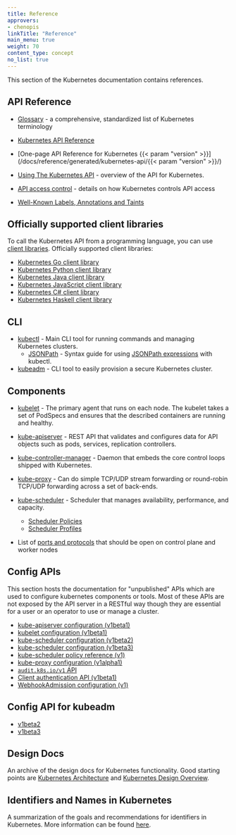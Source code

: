 ```yaml
---
title: Reference
approvers:
- chenopis
linkTitle: "Reference"
main_menu: true
weight: 70
content_type: concept
no_list: true
---
```



<!-- overview -->

This section of the Kubernetes documentation contains references.



<!-- body -->

## API Reference

* [Glossary](/docs/reference/glossary/) -  a comprehensive, standardized list of Kubernetes terminology

* [Kubernetes API Reference](/docs/reference/kubernetes-api/)
* [One-page API Reference for Kubernetes {{< param "version" >}}](/docs/reference/generated/kubernetes-api/{{< param "version" >}}/)
* [Using The Kubernetes API](/docs/reference/using-api/) - overview of the API for Kubernetes.
* [API access control](/docs/reference/access-authn-authz/) - details on how Kubernetes controls API access
* [Well-Known Labels, Annotations and Taints](/docs/reference/labels-annotations-taints/)

## Officially supported client libraries

To call the Kubernetes API from a programming language, you can use
[client libraries](/docs/reference/using-api/client-libraries/). Officially supported
client libraries:

- [Kubernetes Go client library](https://github.com/kubernetes/client-go/)
- [Kubernetes Python client library](https://github.com/kubernetes-client/python)
- [Kubernetes Java client library](https://github.com/kubernetes-client/java)
- [Kubernetes JavaScript client library](https://github.com/kubernetes-client/javascript)
- [Kubernetes C# client library](https://github.com/kubernetes-client/csharp)
- [Kubernetes Haskell client library](https://github.com/kubernetes-client/haskell)

## CLI

* [kubectl](/docs/reference/kubectl/overview/) - Main CLI tool for running commands and managing Kubernetes clusters.
    * [JSONPath](/docs/reference/kubectl/jsonpath/) - Syntax guide for using [JSONPath expressions](https://goessner.net/articles/JsonPath/) with kubectl.
* [kubeadm](/docs/reference/setup-tools/kubeadm/) - CLI tool to easily provision a secure Kubernetes cluster.

## Components

* [kubelet](/docs/reference/command-line-tools-reference/kubelet/) - The
  primary agent that runs on each node. The kubelet takes a set of PodSpecs
  and ensures that the described containers are running and healthy.
* [kube-apiserver](/docs/reference/command-line-tools-reference/kube-apiserver/) -
  REST API that validates and configures data for API objects such as  pods,
  services, replication controllers.
* [kube-controller-manager](/docs/reference/command-line-tools-reference/kube-controller-manager/) - Daemon that embeds the core control loops shipped with Kubernetes.
* [kube-proxy](/docs/reference/command-line-tools-reference/kube-proxy/) - Can
  do simple TCP/UDP stream forwarding or round-robin TCP/UDP forwarding across
  a set of back-ends.
* [kube-scheduler](/docs/reference/command-line-tools-reference/kube-scheduler/) - Scheduler that manages availability, performance, and capacity.
  
  * [Scheduler Policies](/docs/reference/scheduling/policies)
  * [Scheduler Profiles](/docs/reference/scheduling/config#profiles)

* List of [ports and protocols](/docs/reference/ports-and-protocols/) that
  should be open on control plane and worker nodes
## Config APIs

This section hosts the documentation for "unpublished" APIs which are used to
configure  kubernetes components or tools. Most of these APIs are not exposed
by the API server in a RESTful way though they are essential for a user or an
operator to use or manage a cluster.

* [kube-apiserver configuration (v1beta1)](/docs/reference/config-api/apiserver-config.v1beta1/)
* [kubelet configuration (v1beta1)](/docs/reference/config-api/kubelet-config.v1beta1/)
* [kube-scheduler configuration (v1beta2)](/docs/reference/config-api/kube-scheduler-config.v1beta2/)
* [kube-scheduler configuration (v1beta3)](/docs/reference/config-api/kube-scheduler-config.v1beta3/)
* [kube-scheduler policy reference (v1)](/docs/reference/config-api/kube-scheduler-policy-config.v1/)
* [kube-proxy configuration (v1alpha1)](/docs/reference/config-api/kube-proxy-config.v1alpha1/)
* [`audit.k8s.io/v1` API](/docs/reference/config-api/apiserver-audit.v1/)
* [Client authentication API (v1beta1)](/docs/reference/config-api/client-authentication.v1beta1/)
* [WebhookAdmission configuration (v1)](/docs/reference/config-api/apiserver-webhookadmission.v1/)

## Config API for kubeadm

* [v1beta2](/docs/reference/config-api/kubeadm-config.v1beta2/)
* [v1beta3](/docs/reference/config-api/kubeadm-config.v1beta3/)

## Design Docs

An archive of the design docs for Kubernetes functionality. Good starting points are
[Kubernetes Architecture](https://git.k8s.io/community/contributors/design-proposals/architecture/architecture.md) and
[Kubernetes Design Overview](https://git.k8s.io/community/contributors/design-proposals).

## Identifiers and Names in Kubernetes
A summarization of the goals and recommendations for identifiers in Kubernetes. More information can be found [here](/docs/reference/identifiers/identifiers/).
